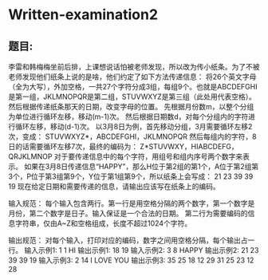 # Written-examination2

## 题目:

李雷和韩梅梅坐前后排，上课想说话怕被老师发现，所以改为传小纸条。为了不被老师发现他们纸条上说的是啥，他们约定了如下方法传递信息：
将26个英文字母（全为大写），外加空格，一共27个字符分成3组，每组9个。也就是ABCDEFGHI是第一组，JKLMNOPQR是第二组，STUVWXYZ是第三组（此处用代表空格）。
然后根据传递纸条那天的日期，改变字母的位置。
先根据月份数m，以整个分组为单位进行循环左移，移动(m-1)次。
然后根据日期数d，对每个分组内的字符进行循环左移，移动(d-1)次。
以3月8日为例，首先移动分组，3月需要循环左移2次，变成：
STUVWXYZ*，ABCDEFGHI，JKLMNOPQR
然后每组内的字符，8日的话需要循环左移7次，最终的编码为：
Z*STUVWXY，HIABCDEFG，QRJKLMNOP
对于要传递信息中的每个字符，用组号和组内序号两个数字来表示。
如果在3月8日传递信息“HAPPY”，那么H位于第2组的第1个，A位于第2组第3个，P位于第3组第9个，Y位于第1组第9个，所以纸条上会写成：
21 23 39 39 19
现在给定日期和需要传递的信息，请输出应该写在纸条上的编码。


输入规范：
每个输入包含两行。第一行是用空格分隔的两个数字，第一个数字是月份，第二个数字是日子。输入保证是一个合法的日期。
第二行为需要编码的信息字符串，仅由A~Z和空格组成，长度不超过1024个字符。


输出规范：
对每个输入，打印对应的编码，数字之间用空格分隔，每个输出占一行。
输入示例1:
1 1
HI
输出示例1:
18 19
输入示例2:
3 8
HAPPY
输出示例2:
21 23 39 39 19
输入示例3:
2 14
I LOVE YOU
输出示例3:
35 25 18 12 29 31 25 23 12 28


